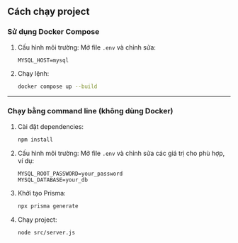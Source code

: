## Cách chạy project

### Sử dụng Docker Compose

1. Cấu hình môi trường:
   Mở file `.env` và chỉnh sửa:

   ```env
   MYSQL_HOST=mysql
   ```

2. Chạy lệnh:
   ```bash
   docker compose up --build
   ```

---

### Chạy bằng command line (không dùng Docker)

1. Cài đặt dependencies:

   ```bash
   npm install
   ```

2. Cấu hình môi trường:
   Mở file `.env` và chỉnh sửa các giá trị cho phù hợp, ví dụ:

   ```env
   MYSQL_ROOT_PASSWORD=your_password
   MYSQL_DATABASE=your_db
   ```

3. Khởi tạo Prisma:

   ```bash
   npx prisma generate
   ```
4. Chạy project:
   ```bash
   node src/server.js
   ```